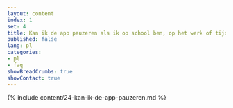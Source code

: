 ```yaml
---
layout: content
index: 1
set: 4
title: Kan ik de app pauzeren als ik op school ben, op het werk of tijdens het sporten?
published: false
lang: pl
categories:
- pl
- faq
showBreadCrumbs: true
showContact: true
---
```

{% include content/24-kan-ik-de-app-pauzeren.md %}
